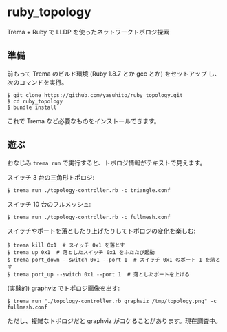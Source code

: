 ruby_topology
=============

Trema + Ruby で LLDP を使ったネットワークトポロジ探索


準備
----

前もって Trema のビルド環境 (Ruby 1.8.7 とか gcc とか) をセットアップ
し、次のコマンドを実行。

```shell
$ git clone https://github.com/yasuhito/ruby_topology.git
$ cd ruby_topology
$ bundle install
```

これで Trema など必要なものをインストールできます。


遊ぶ
----

おなじみ `trema run` で実行すると、トポロジ情報がテキストで見えます。

スイッチ 3 台の三角形トポロジ:

```shell
$ trema run ./topology-controller.rb -c triangle.conf
```

スイッチ 10 台のフルメッシュ:

```shell
$ trema run ./topology-controller.rb -c fullmesh.conf
```

スイッチやポートを落としたり上げたりしてトポロジの変化を楽しむ:

```shell
$ trema kill 0x1  # スイッチ 0x1 を落とす
$ trema up 0x1  # 落としたスイッチ 0x1 をふたたび起動
$ trema port_down --switch 0x1 --port 1  # スイッチ 0x1 のポート 1 を落とす
$ trema port_up --switch 0x1 --port 1  # 落としたポートを上げる
```

(実験的) graphviz でトポロジ画像を出す:

```shell
$ trema run "./topology-controller.rb graphviz /tmp/topology.png" -c fullmesh.conf
```

ただし、複雑なトポロジだと graphviz がコケることがあります。現在調査中。
